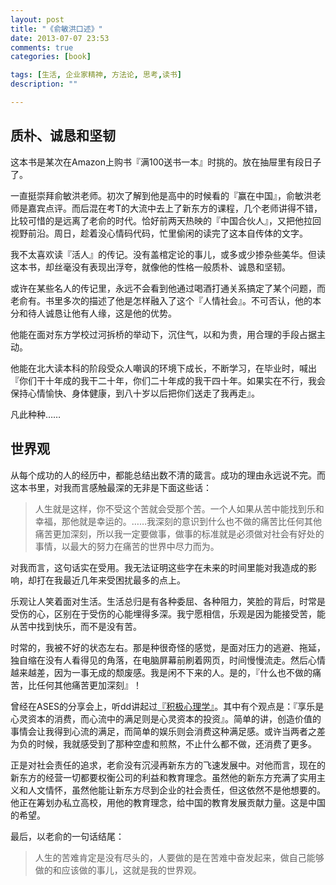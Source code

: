 ```yaml
---
layout: post
title: "《俞敏洪口述》"
date: 2013-07-07 23:53
comments: true
categories: [book]

tags: [生活, 企业家精神, 方法论, 思考,读书]
description: ""

---
```


质朴、诚恳和坚韧
---

这本书是某次在Amazon上购书『满100送书一本』时挑的。放在抽屉里有段日子了。

一直挺崇拜俞敏洪老师。初次了解到他是高中的时候看的『赢在中国』，俞敏洪老师是嘉宾点评。而后混在考T的大流中去上了新东方的课程，几个老师讲得不错，比较可惜的是远离了老俞的时代。恰好前两天热映的『中国合伙人』，又把他拉回视野前沿。周日，趁着没心情码代码，忙里偷闲的读完了这本自传体的文字。

我不太喜欢读『活人』的传记。没有盖棺定论的事儿，或多或少掺杂些美华。但读这本书，却丝毫没有表现出浮夸，就像他的性格一般质朴、诚恳和坚韧。

或许在某些名人的传记里，永远不会看到他通过喝酒打通关系搞定了某个问题，而老俞有。书里多次的描述了他是怎样融入了这个『人情社会』。不可否认，他的本分和待人诚恳让他有人缘，这是他的优势。

他能在面对东方学校过河拆桥的举动下，沉住气，以和为贵，用合理的手段占据主动。

他能在北大读本科的阶段受众人嘲讽的环境下成长，不断学习，在毕业时，喊出『你们干十年成的我干二十年，你们二十年成的我干四十年。如果实在不行，我会保持心情愉快、身体健康，到八十岁以后把你们送走了我再走』。

凡此种种……

世界观
---

从每个成功的人的经历中，都能总结出数不清的箴言。成功的理由永远说不完。而这本书里，对我而言感触最深的无非是下面这些话：

> 人生就是这样，你不受这个苦就会受那个苦。一个人如果从苦中能找到乐和幸福，那他就是幸运的。……我深刻的意识到什么也不做的痛苦比任何其他痛苦更加深刻，所以我一定要做事，做事的标准就是必须做对社会有好处的事情，以最大的努力在痛苦的世界中尽力而为。

对我而言，这句话实在受用。我无法证明这些字在未来的时间里能对我造成的影响，却打在我最近几年来受困扰最多的点上。

乐观让人笑着面对生活。生活总归是有各种委屈、各种阻力，笑脸的背后，时常是受伤的心，区别在于受伤的心能埋得多深。我宁愿相信，乐观是因为能接受苦，能从苦中找到快乐，而不是没有苦。

时常的，我被不好的状态左右。那是种很奇怪的感觉，是面对压力的逃避、拖延，独自缩在没有人看得见的角落，在电脑屏幕前刷着网页，时间慢慢流走。然后心情越来越差，因为一事无成的颓废感。我是闲不下来的人。是的，『什么也不做的痛苦，比任何其他痛苦更加深刻』！

曾经在ASES的分享会上，听dd讲起过[『积极心理学』](http://cuitianyi.com/blog/authentic-happiness-%E8%AF%BB%E4%B9%A6%E6%80%BB%E7%BB%93/)。其中有个观点是：『享乐是心灵资本的消费，而心流中的满足则是心灵资本的投资』。简单的讲，创造价值的事情会让我得到心流的满足，而简单的娱乐则会消费这种满足感。或许当两者之差为负的时候，我就感受到了那种空虚和煎熬，不止什么都不做，还消费了更多。

正是对社会责任的追求，老俞没有沉浸再新东方的飞速发展中。对他而言，现在的新东方的经营一切都要权衡公司的利益和教育理念。虽然他的新东方充满了实用主义和人文情怀，虽然他能让新东方尽到企业的社会责任，但这依然不是他想要的。他正在筹划办私立高校，用他的教育理念，给中国的教育发展贡献力量。这是中国的希望。

最后，以老俞的一句话结尾：

> 人生的苦难肯定是没有尽头的，人要做的是在苦难中奋发起来，做自己能够做的和应该做的事儿，这就是我的世界观。
